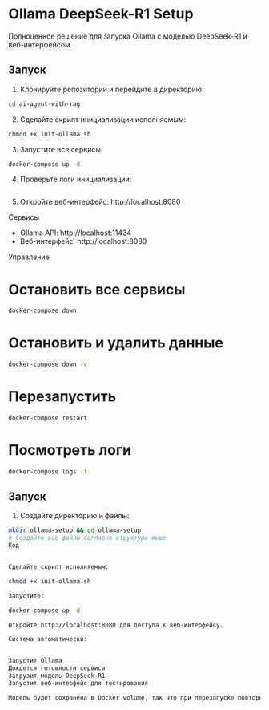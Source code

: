 # Ollama DeepSeek-R1 Setup

Полноценное решение для запуска Ollama с моделью DeepSeek-R1 и веб-интерфейсом.

## Запуск

1. Клонируйте репозиторий и перейдите в директорию:
```bash
cd ai-agent-with-rag
```

2. Сделайте скрипт инициализации исполняемым:
```bash
chmod +x init-ollama.sh
```

3. Запустите все сервисы:

```bash
docker-compose up -d
```

4. Проверьте логи инициализации:

```bash docker-compose logs -f ollama-init
```

5. Откройте веб-интерфейс: http://localhost:8080

Сервисы

* Ollama API: http://localhost:11434
* Веб-интерфейс: http://localhost:8080

Управление

# Остановить все сервисы
```bash
docker-compose down
```

# Остановить и удалить данные
```bash
docker-compose down -v
```

# Перезапустить
```bash
docker-compose restart
```

# Посмотреть логи

```bash
docker-compose logs -f
```


## Запуск

1. Создайте директорию и файлы:
```bash
mkdir ollama-setup && cd ollama-setup
# Создайте все файлы согласно структуре выше
Код


Сделайте скрипт исполняемым:

chmod +x init-ollama.sh

Запустите:

docker-compose up -d

Откройте http://localhost:8080 для доступа к веб-интерфейсу.

Система автоматически:


Запустит Ollama
Дождется готовности сервиса
Загрузит модель DeepSeek-R1
Запустит веб-интерфейс для тестирования

Модель будет сохранена в Docker volume, так что при перезапуске повторно загружаться не будет.